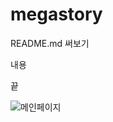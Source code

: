 # megastory

README.md 써보기

내용

끝

![메인페이지](https://search.pstatic.net/common/?src=http%3A%2F%2Fblogfiles.naver.net%2FMjAyMzA3MTVfMjM0%2FMDAxNjg5Mzg2NzU4NTUy.JJdjK8VTnUzEHHEFEObL0yhdneE3EMLrB6A-qb1sFRog.p66KopRABEy9a0eJVbN2L9x5cv5bA364ySE9bR0G_kgg.JPEG.yjmoon95%2FIMG_0026.JPG&type=a340)
